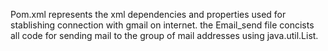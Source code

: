 Pom.xml represents the xml dependencies and properties used for stablishing connection with gmail on internet.
the Email_send file concists all code for sending mail to the group of mail addresses using java.util.List.
